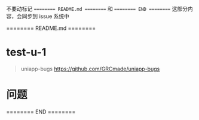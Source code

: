 不要动标记 `======== README.md ========` 和 `======== END ========`
这部分内容，会同步到 issue 系统中

======== README.md ========

# test-u-1
> uniapp-bugs https://github.com/GRCmade/uniapp-bugs

# 问题

======== END ========